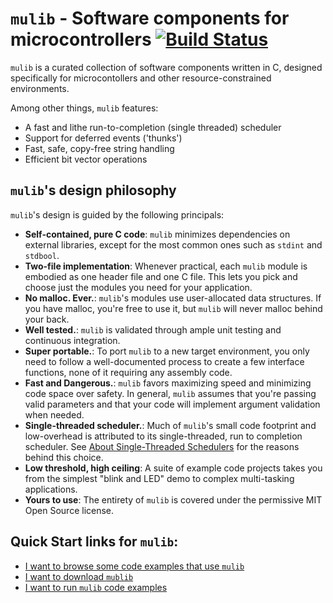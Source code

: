 # `mulib` - Software components for microcontrollers  [![Build Status](https://travis-ci.com/rdpoor/mulib-support.svg?branch=master)](https://travis-ci.com/rdpoor/mulib-support)

`mulib` is a curated collection of software components written in C, designed
specifically for microcontollers and other resource-constrained environments.

Among other things, `mulib` features:

* A fast and lithe run-to-completion (single threaded) scheduler
* Support for deferred events ('thunks')
* Fast, safe, copy-free string handling
* Efficient bit vector operations

## `mulib`'s  design philosophy

`mulib`'s design is guided by the following principals:

* **Self-contained, pure C code**: `mulib` minimizes dependencies on external
libraries, except for the most common ones such as `stdint` and `stdbool`.
* **Two-file implementation**: Whenever practical, each `mulib` module is
embodied as one header file and one C file.  This lets you pick and choose just
the modules you need for your application.
* **No malloc.  Ever.**: `mulib`'s  modules use user-allocated data structures.
If you have malloc, you're free to use it, but `mulib` will never malloc behind
your back.
* **Well tested.**: `mulib` is validated through ample unit testing and
continuous integration.
* **Super portable.**: To port `mulib` to a new target environment, you only
need to follow a well-documented process to create a few interface functions,
none of it requiring any assembly code.
* **Fast and Dangerous.**: `mulib` favors maximizing speed and minimizing code
space over safety.  In general, `mulib` assumes that you're passing valid
parameters and that your code will implement argument validation when needed.
* **Single-threaded scheduler.**: Much of `mulib`'s  small code footprint and
low-overhead is attributed to its single-threaded, run to completion scheduler.
See [About Single-Threaded Schedulers](./docs/about_single_threaded_schedulers.md)
for the reasons behind this choice.
* **Low threshold, high ceiling**: A suite of example code projects takes you
from the simplest "blink and LED" demo to complex multi-tasking applications.
* **Yours to use**: The entirety of `mulib` is covered under the permissive
MIT Open Source license.

## Quick Start links for `mulib`:

* [I want to browse some code examples that use `mulib`](./docs/quick_start.md#browse_mulib)
* [I want to download `mublib`](./docs/quick_start.md#download_mulib)
* [I want to run `mulib` code examples](./docs/quick_start.md#test_spin)
